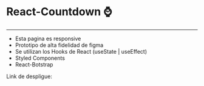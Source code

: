 # React-Countdown :watch:

***

<ul>
<li>Esta pagina es responsive</>
<li>Prototipo de alta fidelidad de figma</li>
<li>Se utilizan los Hooks de React (useState | useEffect)</>
<li>Styled Components</li>
<li>React-Botstrap</li>
</ul>

Link de despligue: 
